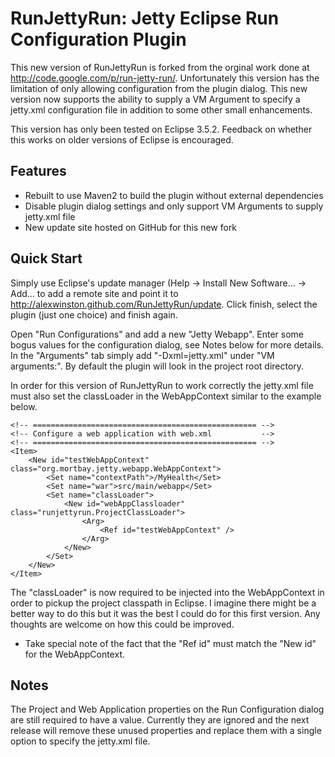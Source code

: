 RunJettyRun: Jetty Eclipse Run Configuration Plugin
===================================================

This new version of RunJettyRun is forked from the orginal work done at http://code.google.com/p/run-jetty-run/. Unfortunately this version has the limitation of only allowing configuration from the plugin dialog. This new version now supports the ability to supply a VM Argument to specify a jetty.xml configuration file in addition to some other small enhancements.

This version has only been tested on Eclipse 3.5.2. Feedback on whether this works on older versions of Eclipse is encouraged.

Features
---------
- Rebuilt to use Maven2 to build the plugin without external dependencies
- Disable plugin dialog settings and only support VM Arguments to supply jetty.xml file
- New update site hosted on GitHub for this new fork

Quick Start
------------
Simply use Eclipse's update manager (Help -> Install New Software... -> Add... to add a remote site and point it to http://alexwinston.github.com/RunJettyRun/update. Click finish, select the plugin (just one choice) and finish again.

Open "Run Configurations" and add a new "Jetty Webapp".  Enter some bogus values for the configuration dialog, see Notes below for more details. In the "Arguments" tab simply add "-Dxml=jetty.xml" under "VM arguments:". By default the plugin will look in the project root directory.

In order for this version of RunJettyRun to work correctly the jetty.xml file must also set the classLoader in the WebAppContext similar to the example below.

	<!-- ================================================== -->
	<!-- Configure a web application with web.xml           -->
	<!-- ================================================== -->
	<Item>
		<New id="testWebAppContext" class="org.mortbay.jetty.webapp.WebAppContext">
			<Set name="contextPath">/MyHealth</Set>
			<Set name="war">src/main/webapp</Set>
			<Set name="classLoader">
				<New id="webAppClassloader" class="runjettyrun.ProjectClassLoader">
					<Arg>
						<Ref id="testWebAppContext" />
					</Arg>
				</New>
			</Set>
		</New>
	</Item>

The "classLoader" is now required to be injected into the WebAppContext in order to pickup the project classpath in Eclipse. I imagine there might be a better way to do this but it was the best I could do for this first version.  Any thoughts are welcome on how this could be improved.

* Take special note of the fact that the "Ref id" must match the "New id" for the WebAppContext.

Notes
-----
The Project and Web Application properties on the Run Configuration dialog are still required to have a value.  Currently they are ignored and the next release will remove these unused properties and replace them with a single option to specify the jetty.xml file.
